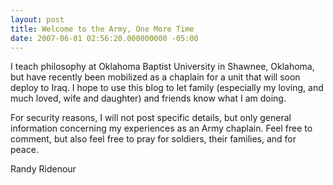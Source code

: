 ```yaml
---
layout: post
title: Welcome to the Army, One More Time
date: 2007-06-01 02:56:20.000000000 -05:00
---
```

<p>I teach philosophy at Oklahoma Baptist University in Shawnee, Oklahoma, but have recently been mobilized as a chaplain for a unit that will soon deploy to Iraq. I hope to use this blog to let family (especially my loving, and much loved, wife and daughter) and friends know what I am doing.</p>
<p>For security reasons, I will not post specific details, but only general information concerning my experiences as an Army chaplain. Feel free to comment, but also feel free to pray for soldiers, their families, and for peace.</p>
<p>Randy Ridenour</p>
